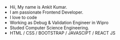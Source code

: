 - Hii, My name is Ankit Kumar. 
- I am passionate Frontend Developer.
- I love to code
- Working as Debug & Validation Engineer in Wipro
- Studed Computer Science Engineering.
- HTML / CSS / BOOTSTRAP / JAVASCIPT / REACT JS
<!---
Ankit-pro1/Ankit-pro1 is a ✨ special ✨ repository because its `README.md` (this file) appears on your GitHub profile.
You can click the Preview link to take a look at your changes.
--->
